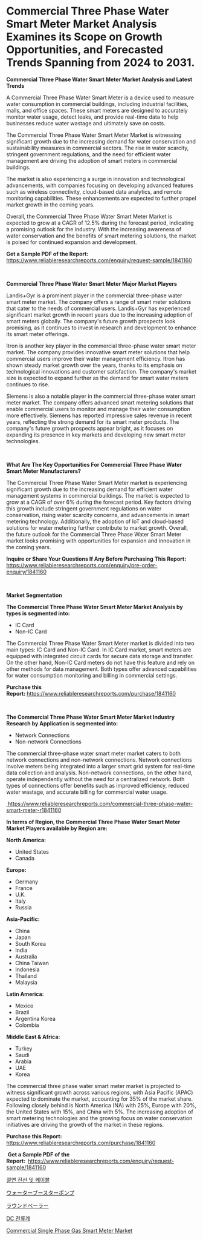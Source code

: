 <p><h1>Commercial Three Phase Water Smart Meter Market Analysis Examines its Scope on Growth Opportunities, and Forecasted Trends Spanning from 2024 to 2031.</h1></p><p><strong>Commercial Three Phase Water Smart Meter Market Analysis and Latest Trends</strong></p>
<p><p>A Commercial Three Phase Water Smart Meter is a device used to measure water consumption in commercial buildings, including industrial facilities, malls, and office spaces. These smart meters are designed to accurately monitor water usage, detect leaks, and provide real-time data to help businesses reduce water wastage and ultimately save on costs.</p><p>The Commercial Three Phase Water Smart Meter Market is witnessing significant growth due to the increasing demand for water conservation and sustainability measures in commercial sectors. The rise in water scarcity, stringent government regulations, and the need for efficient water management are driving the adoption of smart meters in commercial buildings.</p><p>The market is also experiencing a surge in innovation and technological advancements, with companies focusing on developing advanced features such as wireless connectivity, cloud-based data analytics, and remote monitoring capabilities. These enhancements are expected to further propel market growth in the coming years.</p><p>Overall, the Commercial Three Phase Water Smart Meter Market is expected to grow at a CAGR of 12.5% during the forecast period, indicating a promising outlook for the industry. With the increasing awareness of water conservation and the benefits of smart metering solutions, the market is poised for continued expansion and development.</p></p>
<p><strong>Get a Sample PDF of the Report:&nbsp;</strong> <a href="https://www.reliableresearchreports.com/enquiry/request-sample/1841160">https://www.reliableresearchreports.com/enquiry/request-sample/1841160</a></p>
<p>&nbsp;</p>
<p><strong>Commercial Three Phase Water Smart Meter Major Market Players</strong></p>
<p><p>Landis+Gyr is a prominent player in the commercial three-phase water smart meter market. The company offers a range of smart meter solutions that cater to the needs of commercial users. Landis+Gyr has experienced significant market growth in recent years due to the increasing adoption of smart meters globally. The company's future growth prospects look promising, as it continues to invest in research and development to enhance its smart meter offerings.</p><p>Itron is another key player in the commercial three-phase water smart meter market. The company provides innovative smart meter solutions that help commercial users improve their water management efficiency. Itron has shown steady market growth over the years, thanks to its emphasis on technological innovations and customer satisfaction. The company's market size is expected to expand further as the demand for smart water meters continues to rise.</p><p>Siemens is also a notable player in the commercial three-phase water smart meter market. The company offers advanced smart metering solutions that enable commercial users to monitor and manage their water consumption more effectively. Siemens has reported impressive sales revenue in recent years, reflecting the strong demand for its smart meter products. The company's future growth prospects appear bright, as it focuses on expanding its presence in key markets and developing new smart meter technologies.</p></p>
<p>&nbsp;</p>
<p><strong>What Are The Key Opportunities For Commercial Three Phase Water Smart Meter Manufacturers?</strong></p>
<p><p>The Commercial Three Phase Water Smart Meter market is experiencing significant growth due to the increasing demand for efficient water management systems in commercial buildings. The market is expected to grow at a CAGR of over 6% during the forecast period. Key factors driving this growth include stringent government regulations on water conservation, rising water scarcity concerns, and advancements in smart metering technology. Additionally, the adoption of IoT and cloud-based solutions for water metering further contribute to market growth. Overall, the future outlook for the Commercial Three Phase Water Smart Meter market looks promising with opportunities for expansion and innovation in the coming years.</p></p>
<p><strong>Inquire or Share Your Questions If Any Before Purchasing This Report:</strong> <a href="https://www.reliableresearchreports.com/enquiry/pre-order-enquiry/1841160">https://www.reliableresearchreports.com/enquiry/pre-order-enquiry/1841160</a></p>
<p>&nbsp;</p>
<p><strong>Market Segmentation</strong></p>
<p><strong>The Commercial Three Phase Water Smart Meter Market Analysis by types is segmented into:</strong></p>
<p><ul><li>IC Card</li><li>Non-IC Card</li></ul></p>
<p><p>The Commercial Three Phase Water Smart Meter market is divided into two main types: IC Card and Non-IC Card. In IC Card market, smart meters are equipped with integrated circuit cards for secure data storage and transfer. On the other hand, Non-IC Card meters do not have this feature and rely on other methods for data management. Both types offer advanced capabilities for water consumption monitoring and billing in commercial settings.</p></p>
<p><strong>Purchase this Report:&nbsp;</strong><a href="https://www.reliableresearchreports.com/purchase/1841160">https://www.reliableresearchreports.com/purchase/1841160</a></p>
<p>&nbsp;</p>
<p><strong>The Commercial Three Phase Water Smart Meter Market Industry Research by Application is segmented into:</strong></p>
<p><ul><li>Network Connections</li><li>Non-network Connections</li></ul></p>
<p><p>The commercial three-phase water smart meter market caters to both network connections and non-network connections. Network connections involve meters being integrated into a larger smart grid system for real-time data collection and analysis. Non-network connections, on the other hand, operate independently without the need for a centralized network. Both types of connections offer benefits such as improved efficiency, reduced water wastage, and accurate billing for commercial water usage.</p></p>
<p><a href="https://www.reliableresearchreports.com/commercial-three-phase-water-smart-meter-r1841160">&nbsp;https://www.reliableresearchreports.com/commercial-three-phase-water-smart-meter-r1841160</a></p>
<p><strong>In terms of Region, the Commercial Three Phase Water Smart Meter Market Players available by Region are:</strong></p>
<p>
    <p> <strong> North America: </strong>
        <ul>
            <li>United States</li>
            <li>Canada</li>
        </ul>
        </p> 
    <p> <strong> Europe: </strong>
        <ul>
            <li>Germany</li>
            <li>France</li>
            <li>U.K.</li>
            <li>Italy</li>
            <li>Russia</li>
        </ul>
        </p> 
    <p> <strong> Asia-Pacific: </strong>
        <ul>
            <li>China</li>
            <li>Japan</li>
            <li>South Korea</li>
            <li>India</li>
            <li>Australia</li>
            <li>China Taiwan</li>
            <li>Indonesia</li>
            <li>Thailand</li>
            <li>Malaysia</li>
        </ul>
        </p> 
    <p> <strong> Latin America: </strong>
        <ul>
            <li>Mexico</li>
            <li>Brazil</li>
            <li>Argentina Korea</li>
            <li>Colombia</li>
        </ul>
        </p> 
    <p> <strong> Middle East & Africa: </strong>
        <ul>
            <li>Turkey</li>
            <li>Saudi</li>
            <li>Arabia</li>
            <li>UAE</li>
            <li>Korea</li>
        </ul>
    </p>
    </p>
<p><p>The commercial three phase water smart meter market is projected to witness significant growth across various regions, with Asia Pacific (APAC) expected to dominate the market, accounting for 35% of the market share. Following closely behind is North America (NA) with 25%, Europe with 20%, the United States with 15%, and China with 5%. The increasing adoption of smart metering technologies and the growing focus on water conservation initiatives are driving the growth of the market in these regions.</p></p>
<p><strong>Purchase this Report: </strong><a href="https://www.reliableresearchreports.com/purchase/1841160">https://www.reliableresearchreports.com/purchase/1841160</a></p>
<p>&nbsp;<strong>Get a Sample PDF of the Report:&nbsp;&nbsp;</strong><a href="https://www.reliableresearchreports.com/enquiry/request-sample/1841160">https://www.reliableresearchreports.com/enquiry/request-sample/1841160</a></p>
<p><strong></strong></p>
<p><p><a href="https://medium.com/@fosterfahey1971/%EB%8B%A8%EC%97%B4-%EC%99%80%EC%9D%B4%EC%96%B4-%EB%B0%8F-%EC%BC%80%EC%9D%B4%EB%B8%94-%EC%8B%9C%EC%9E%A5-%EC%9D%B4%ED%95%B4-%EC%8B%9C%EC%9E%A5-%EB%8F%99%ED%96%A5-%EC%84%B1%EC%9E%A5-2024%EB%85%84%EB%B6%80%ED%84%B0-2031%EB%85%84%EA%B9%8C%EC%A7%80%EC%9D%98-%EC%98%88%EC%83%81-709de551a8bf">절연 전선 및 케이블</a></p><p><a href="https://github.com/oqxogxyvqe90775/Market-Research-Report-List-1/blob/main/950676742638.md">ウォーターブースターポンプ</a></p><p><a href="https://medium.com/@alexandramiranda455/%E3%83%A9%E3%82%A6%E3%83%B3%E3%83%89%E3%83%99%E3%83%BC%E3%83%A9%E3%83%BC%E3%81%AE%E5%B8%82%E5%A0%B4%E3%83%AC%E3%83%9D%E3%83%BC%E3%83%88%E3%81%AF-%E3%81%93%E3%81%AE%E5%B8%82%E5%A0%B4%E3%81%AE%E6%9C%80%E6%96%B0%E3%81%AE%E3%83%88%E3%83%AC%E3%83%B3%E3%83%89%E3%82%84%E6%88%90%E9%95%B7%E6%A9%9F%E4%BC%9A%E3%82%92%E6%98%8E%E3%82%89%E3%81%8B%E3%81%AB%E3%81%97%E3%81%A6%E3%81%84%E3%81%BE%E3%81%99-b31d2d682fe8">ラウンドベーラー</a></p><p><a href="https://github.com/lzrvbyqzftro57/Market-Research-Report-List-1/blob/main/562439339096.md">DC 전류계</a></p><p><a href="https://github.com/RoccoManning/Market-Research-Report-List-4/blob/main/commercial-single-phase-gas-smart-meter-market.md">Commercial Single Phase Gas Smart Meter Market</a></p></p>